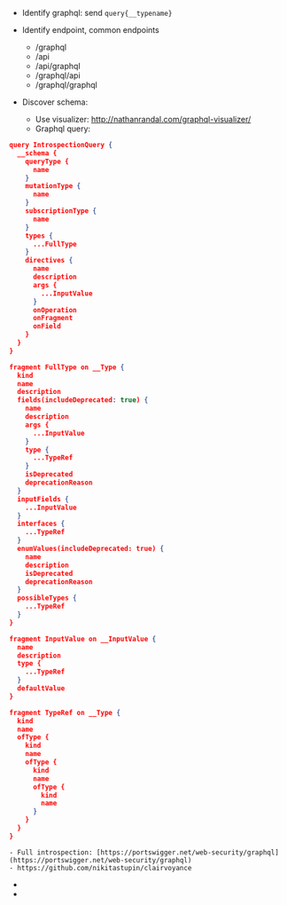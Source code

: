 - Identify graphql: send `query{__typename}`
- Identify endpoint, common endpoints
	- /graphql
	- /api
	- /api/graphql
	- /graphql/api
	- /graphql/graphql

- Discover schema:
	- Use visualizer: http://nathanrandal.com/graphql-visualizer/
	- Graphql query: 
```json
query IntrospectionQuery {
  __schema {
    queryType {
      name
    }
    mutationType {
      name
    }
    subscriptionType {
      name
    }
    types {
      ...FullType
    }
    directives {
      name
      description
      args {
        ...InputValue
      }
      onOperation
      onFragment
      onField
    }
  }
}

fragment FullType on __Type {
  kind
  name
  description
  fields(includeDeprecated: true) {
    name
    description
    args {
      ...InputValue
    }
    type {
      ...TypeRef
    }
    isDeprecated
    deprecationReason
  }
  inputFields {
    ...InputValue
  }
  interfaces {
    ...TypeRef
  }
  enumValues(includeDeprecated: true) {
    name
    description
    isDeprecated
    deprecationReason
  }
  possibleTypes {
    ...TypeRef
  }
}

fragment InputValue on __InputValue {
  name
  description
  type {
    ...TypeRef
  }
  defaultValue
}

fragment TypeRef on __Type {
  kind
  name
  ofType {
    kind
    name
    ofType {
      kind
      name
      ofType {
        kind
        name
      }
    }
  }
}
```

	- Full introspection: [https://portswigger.net/web-security/graphql](https://portswigger.net/web-security/graphql)
	- https://github.com/nikitastupin/clairvoyance 
- 
- 